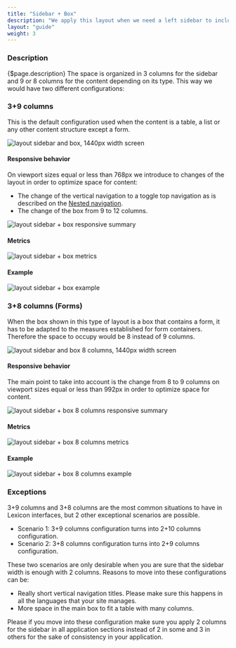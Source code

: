 ```yaml
---
title: "Sidebar + Box"
description: "We apply this layout when we need a left sidebar to include a vertical navigation."
layout: "guide"
weight: 3
---
```


### Description

{$page.description} The space is organized in 3 columns for the sidebar and 9 or 8 columns for the content depending on its type. This way we would have two different configurations:

### 3+9 columns

This is the default configuration used when the content is a table, a list or any other content structure except a form.

![layout sidebar and box, 1440px width screen](../../../images/screenshots/layoutSidebar.jpg)

#### Responsive behavior

On viewport sizes equal or less than 768px we introduce to changes of the layout in order to optimize space for content:

* The change of the vertical navigation to a toggle top navigation as is described on the [Nested navigation](../../patterns/Navigation/verticalNav.html).
* The change of the box from 9 to 12 columns.

![layout sidebar + box responsive summary](../../../images/screenshots/layoutsidebarsummary.jpg)

#### Metrics

![layout sidebar + box metrics](../../../images/screenshots/layoutsidebarmetrics.jpg)

#### Example

![layout sidebar + box example](../../../images/screenshots/layoutsidebarexample.jpg)

### 3+8 columns (Forms)

When the box shown in this type of layout is a box that contains a form, it has to be adapted to the measures established for form containers. Therefore the space to occupy would be 8 instead of 9 columns.

![layout sidebar and box 8 columns, 1440px width screen](../../../images/screenshots/layoutSidebarBox8.jpg)

#### Responsive behavior

The main point to take into account is the change from 8 to 9 columns on viewport sizes equal or less than 992px in order to optimize space for content.

![layout sidebar + box 8 columns responsive summary](../../../images/screenshots/layoutsidebarbox8summary.jpg)

#### Metrics

![layout sidebar + box 8 columns metrics](../../../images/screenshots/layoutsidebarbox8metrics.jpg)

#### Example

![layout sidebar + box 8 columns example](../../../images/screenshots/layoutsidebarbox8example.jpg)

### Exceptions

3+9 columns and 3+8 columns are the most common situations to have in Lexicon interfaces, but 2 other exceptional scenarios are possible.

* Scenario 1: 3+9 columns configuration turns into 2+10 columns configuration.
* Scenario 2: 3+8 columns configuration turns into 2+9 columns configuration.

These two scenarios are only desirable when you are sure that the sidebar width is enough with 2 columns. Reasons to move into these configurations can be:

* Really short vertical navigation titles. Please make sure this happens in all the languages that your site manages.
* More space in the main box to fit a table with many columns.

Please if you move into these configuration make sure you apply 2 columns for the sidebar in all application sections instead of 2 in some and 3 in others for the sake of consistency in your application.
